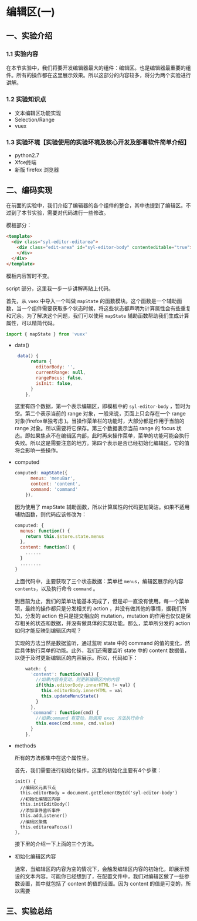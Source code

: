 # 编辑区(一)

## 一、实验介绍

### 1.1 实验内容

在本节实验中，我们将要开发编辑器最大的组件：编辑区。也是编辑器最重要的组件。所有的操作都在这里展示效果。所以这部分的内容较多，将分为两个实验进行讲解。

### 1.2 实验知识点

* 文本编辑区功能实现
* Selection/Range
* vuex


### 1.3 实验环境【实验使用的实验环境及核心开发及部署软件简单介绍】
+ python2.7   
+ Xfce终端
+ 新版 firefox 浏览器

## 二、编码实现

在前面的实验中，我们介绍了编辑器的各个组件的整合，其中也提到了编辑区。不过到了本节实验，需要对代码进行一些修改。

模板部分：

```Html
<template>
  <div class="syl-editor-editarea">
    <div class="edit-area" id="syl-editor-body" contenteditable="true">
    </div>
  </div>
</template>
```

模板内容暂时不变。

script 部分，这里我一步一步讲解再贴上代码。

首先，从 `vuex` 中导入一个叫做 `mapState` 的函数模块。这个函数是一个辅助函数，当一个组件需要获取多个状态时候，将这些状态都声明为计算属性会有些重复和冗余。为了解决这个问题，我们可以使用 `mapState` 辅助函数帮助我们生成计算属性，可以精简代码。

```js
import { mapState } from 'vuex'
```

* data()

  ```js
   data() {
        return {
          editorBody: '',
          currentRange: null,
          rangeFocus: false,
          isInit: false,
        }
      },
  ```

  这里有四个数据，第一个表示编辑区，即模板中的 `syl-editor-body` ，暂时为空。第二个表示当前的 range 对象，一般来说，页面上只会存在一个 range 对象(firefox单独考虑 )。当操作菜单栏的功能时，大部分都是作用于当前的 range 对象。所以需要将它保存。第三个数据表示当前 range 的 focus 状态。即如果焦点不在编辑区内部，此时再来操作菜单，菜单的功能可能会执行失败。所以这是需要注意的地方。第四个表示是否已经初始化编辑区，它的值将会影响一些操作。

* computed

  ```js
  computed: mapState({
        menus: 'menuBar',
        content: 'content',
        command: 'command'
      }),
  ```

  因为使用了 mapState 辅助函数，所以计算属性的代码更加简洁。如果不适用辅助函数，则代码应该修改为：

  ```js
  computed: {
    menus: function() {
      return this.$store.state.menus
    },
    content: function() {
      ......
    }
    ........
  }
  ```

  上面代码中，主要获取了三个状态数据：菜单栏 `menus`，编辑区展示的内容 `contents`，以及执行命令 `command` 。

  到目前为止，我们的菜单功能基本完成了，但是却一直没有使用。每一个菜单项，最终的操作都只是分发相关的 action ，并没有做其他的事情，据我们所知，分发的 action 也只是提交相应的 mutation，mutation 的作用也仅仅是保存相关的状态和数据，并没有做具体的实现功能。那么，菜单所分发的 action 如何才能反映到编辑区内呢？

  实现的方法当然是数据监听，通过监听 state 中的 command 的值的变化，然后具体执行菜单的功能。此外，我们还需要监听 state 中的 content 数据值，以便于及时更新编辑区的内容展示。所以，代码如下：

  ```js
      watch: {
        'content': function(val) {
          //如果内容有变动，则更新编辑区内的内容
          if(this.editorBody.innerHTML != val) {
            this.editorBody.innerHTML = val
            this.updateMenuState()
          }
        },
        'command': function(cmd) {
          //如果command 有变动，则调用 exec 方法执行命令
          this.exec(cmd.name, cmd.value)
        }
      },
  ```

* methods

  所有的方法都集中在这个属性里。

  首先，我们需要进行初始化操作，这里的初始化主要有4个步骤：

  ```JS
  init() {
    //编辑区元素节点
    this.editorBody = document.getElementById('syl-editor-body')
    //初始化编辑区内容
    this.initEditBody()		
    //添加事件监听事件
    this.addListener()
    //编辑区聚焦
    this.editareaFocus()
  },
  ```

  接下里的介绍一下上面的三个方法。

* 初始化编辑区内容

  通常，当编辑区的内容为空的情况下，会触发编辑区内容的初始化，即展示预设的文本内容。可能你已经想到了，在配置文件中，我们对编辑区做了一些参数设置，其中就包括了 content 的值的设置。因为 content 的值是可变的，所以需要

## 三、实验总结


